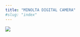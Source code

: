 ```yaml
---
title: "MINOLTA DIGITAL CAMERA"
#slug: "index"
---
```


[![](/wp-content/PICT2277-300x225.jpg)](/wp-content/PICT2277.jpg)